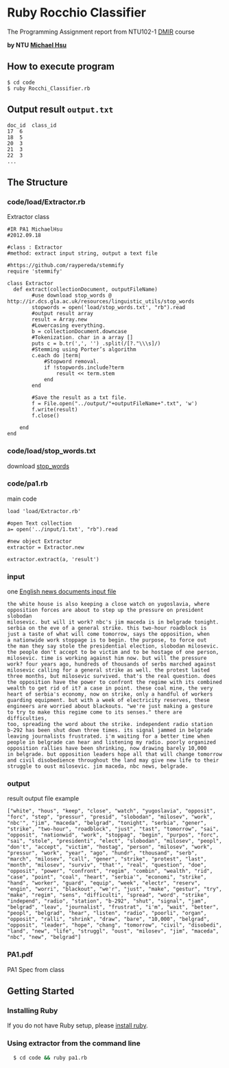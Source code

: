 # Ruby Rocchio Classifier
The Programming Assignment report from NTU102-1 [DMIR](https://ceiba.ntu.edu.tw/course/99b512/index.htm) course

**by NTU [Michael Hsu](http://michaelhsu.tw/ "blog")**

## How to execute program

```
$ cd code
$ ruby Rocchi_Classifier.rb
```

## Output result `output.txt`

```
doc_id	class_id
17	6
18	5
20	3
21	3
22	3
...
```


## The Structure
### code/load/Extractor.rb
Extractor class
```
#IR PA1 MichaelHsu
#2012.09.18

#class : Extractor
#method: extract input string, output a text file

#https://github.com/raypereda/stemmify
require 'stemmify'

class Extractor
  def extract(collectionDocument, outputFileName)
		#use download stop_words @ http://ir.dcs.gla.ac.uk/resources/linguistic_utils/stop_words
		stopwords = open('load/stop_words.txt', "rb").read
		#output result array
		result = Array.new
		#Lowercasing everything.
		b = collectionDocument.downcase
		#Tokenization. char in a array []
		puts c = b.tr(',', '') .split(/[?."\\\s]/)
		#Stemming using Porter’s algorithm
		c.each do |term|
			#Stopword removal.
			if !stopwords.include?term
				result << term.stem
			end
		end

		#Save the result as a txt file.
		f = File.open("../output/"+outputFileName+".txt", 'w')
		f.write(result)
		f.close()

	end
end
```

### code/load/stop_words.txt
download [stop_words](http://ir.dcs.gla.ac.uk/resources/linguistic_utils/stop_words "download stop_words")

### code/pa1.rb
main code	
```
load 'load/Extractor.rb'

#open Text collection
a= open('../input/1.txt', "rb").read

#new object Extractor
extractor = Extractor.new  

extractor.extract(a, 'result')
```
### input
one [English news documents input file](https://ceiba.ntu.edu.tw/course/b079e8/content/1.txt "download")
```
the white house is also keeping a close watch on yugoslavia, where 
opposition forces are about to step up the pressure on president slobodan 
milosevic. but will it work? nbc's jim maceda is in belgrade tonight. 
serbia on the eve of a general strike. this two-hour roadblock is 
just a taste of what will come tomorrow, says the opposition, when 
a nationwide work stoppage is to begin. the purpose, to force out 
the man they say stole the presidential election, slobodan milosevic. 
the people don't accept to be victim and to be hostage of one person, 
milosevic. time is working against him now. but will the pressure 
work? four years ago, hundreds of thousands of serbs marched against 
milosevic calling for a general strike as well. the protest lasted 
three months, but milosevic survived. that's the real question. does 
the opposition have the power to confront the regime with its combined 
wealth to get rid of it? a case in point. these coal mine, the very 
heart of serbia's economy, now on strike, only a handful of workers 
guarding equipment. but with a week of electricity reserves, these 
engineers are worried about blackouts. "we're just making a gesture 
to try to make this regime come to its senses." there are difficulties, 
too, spreading the word about the strike. independent radio station 
b-292 has been shut down three times. its signal jammed in belgrade 
leaving journalists frustrated. i'm waiting for a better time when 
people in belgrade can hear and listening my radio. poorly organized 
opposition rallies have been shrinking, now drawing barely 10,000 
in belgrade. but opposition leaders hope all that will change tomorrow 
and civil disobedience throughout the land may give new life to their 
struggle to oust milosevic. jim maceda, nbc news, belgrade.
```
### output
result output file example
```
["white", "hous", "keep", "close", "watch", "yugoslavia", "opposit", "forc", "step", "pressur", "presid", "slobodan", "milosev", "work", "nbc'", "jim", "maceda", "belgrad", "tonight", "serbia", "gener", "strike", "two-hour", "roadblock", "just", "tast", "tomorrow", "sai", "opposit", "nationwid", "work", "stoppag", "begin", "purpos", "forc", "sai", "stole", "presidenti", "elect", "slobodan", "milosev", "peopl", "don't", "accept", "victim", "hostag", "person", "milosev", "work", "pressur", "work", "year", "ago", "hundr", "thousand", "serb", "march", "milosev", "call", "gener", "strike", "protest", "last", "month", "milosev", "surviv", "that'", "real", "question", "doe", "opposit", "power", "confront", "regim", "combin", "wealth", "rid", "case", "point", "coal", "heart", "serbia'", "economi", "strike", "hand", "worker", "guard", "equip", "week", "electr", "reserv", "engin", "worri", "blackout", "we'r", "just", "make", "gestur", "try", "make", "regim", "sens", "difficulti", "spread", "word", "strike", "independ", "radio", "station", "b-292", "shut", "signal", "jam", "belgrad", "leav", "journalist", "frustrat", "i'm", "wait", "better", "peopl", "belgrad", "hear", "listen", "radio", "poorli", "organ", "opposit", "ralli", "shrink", "draw", "bare", "10,000", "belgrad", "opposit", "leader", "hope", "chang", "tomorrow", "civil", "disobedi", "land", "new", "life", "struggl", "oust", "milosev", "jim", "maceda", "nbc", "new", "belgrad"]
```
### PA1.pdf
PA1 Spec from class

## Getting Started
### Installing Ruby
If you do not have Ruby setup, please [install ruby](http://www.ruby-lang.org/zh_TW/downloads/ "ruby").

### Using extractor from the command line
``` bash
  $ cd code && ruby pa1.rb
```
